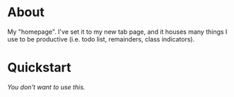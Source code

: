 # About
My "homepage". I've set it to my new tab page, and it houses many things I use to be productive (i.e. todo list, remainders, class indicators).
# Quickstart
_You don't want to use this._